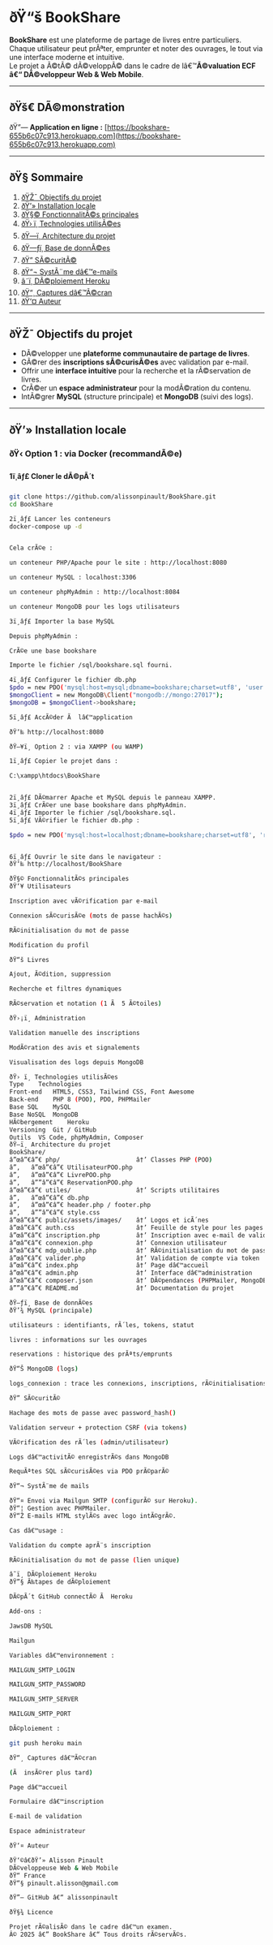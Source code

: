 ﻿# ðŸ“š BookShare

**BookShare** est une plateforme de partage de livres entre particuliers.  
Chaque utilisateur peut prÃªter, emprunter et noter des ouvrages, le tout via une interface moderne et intuitive.  
Le projet a Ã©tÃ© dÃ©veloppÃ© dans le cadre de lâ€™**Ã©valuation ECF â€“ DÃ©veloppeur Web & Web Mobile**.

---

## ðŸš€ DÃ©monstration

ðŸ”— **Application en ligne :** [https://bookshare-655b6c07c913.herokuapp.com](https://bookshare-655b6c07c913.herokuapp.com)

---

## ðŸ§­ Sommaire

1. [ðŸŽ¯ Objectifs du projet](#-objectifs-du-projet)  
2. [ðŸ’» Installation locale](#-installation-locale)  
3. [ðŸ§© FonctionnalitÃ©s principales](#-fonctionnalitÃ©s-principales)  
4. [ðŸ› ï¸ Technologies utilisÃ©es](#ï¸-technologies-utilisÃ©es)  
5. [ðŸ—ï¸ Architecture du projet](#ï¸-architecture-du-projet)  
6. [ðŸ—ƒï¸ Base de donnÃ©es](#ï¸-base-de-donnÃ©es)  
7. [ðŸ” SÃ©curitÃ©](#-sÃ©curitÃ©)  
8. [ðŸ“¬ SystÃ¨me dâ€™e-mails](#-systÃ¨me-de-mails)  
9. [â˜ï¸ DÃ©ploiement Heroku](#ï¸-dÃ©ploiement-heroku)  
10. [ðŸ“¸ Captures dâ€™Ã©cran](#-captures-dÃ©cran)  
11. [ðŸ‘¤ Auteur](#-auteur)

---

## ðŸŽ¯ Objectifs du projet

- DÃ©velopper une **plateforme communautaire de partage de livres**.  
- GÃ©rer des **inscriptions sÃ©curisÃ©es** avec validation par e-mail.  
- Offrir une **interface intuitive** pour la recherche et la rÃ©servation de livres.  
- CrÃ©er un **espace administrateur** pour la modÃ©ration du contenu.  
- IntÃ©grer **MySQL** (structure principale) et **MongoDB** (suivi des logs).

---

## ðŸ’» Installation locale

### ðŸ‹ Option 1 : via Docker (recommandÃ©e)

#### 1ï¸âƒ£ Cloner le dÃ©pÃ´t

```bash
git clone https://github.com/alissonpinault/BookShare.git
cd BookShare

2ï¸âƒ£ Lancer les conteneurs
docker-compose up -d


Cela crÃ©e :

un conteneur PHP/Apache pour le site : http://localhost:8080

un conteneur MySQL : localhost:3306

un conteneur phpMyAdmin : http://localhost:8084

un conteneur MongoDB pour les logs utilisateurs

3ï¸âƒ£ Importer la base MySQL

Depuis phpMyAdmin :

CrÃ©e une base bookshare

Importe le fichier /sql/bookshare.sql fourni.

4ï¸âƒ£ Configurer le fichier db.php
$pdo = new PDO('mysql:host=mysql;dbname=bookshare;charset=utf8', 'user', 'password');
$mongoClient = new MongoDB\Client("mongodb://mongo:27017");
$mongoDB = $mongoClient->bookshare;

5ï¸âƒ£ AccÃ©der Ã  lâ€™application

ðŸ‘‰ http://localhost:8080

ðŸ–¥ï¸ Option 2 : via XAMPP (ou WAMP)

1ï¸âƒ£ Copier le projet dans :

C:\xampp\htdocs\BookShare


2ï¸âƒ£ DÃ©marrer Apache et MySQL depuis le panneau XAMPP.
3ï¸âƒ£ CrÃ©er une base bookshare dans phpMyAdmin.
4ï¸âƒ£ Importer le fichier /sql/bookshare.sql.
5ï¸âƒ£ VÃ©rifier le fichier db.php :

$pdo = new PDO('mysql:host=localhost;dbname=bookshare;charset=utf8', 'root', '');


6ï¸âƒ£ Ouvrir le site dans le navigateur :
ðŸ‘‰ http://localhost/BookShare

ðŸ§© FonctionnalitÃ©s principales
ðŸ‘¥ Utilisateurs

Inscription avec vÃ©rification par e-mail

Connexion sÃ©curisÃ©e (mots de passe hachÃ©s)

RÃ©initialisation du mot de passe

Modification du profil

ðŸ“š Livres

Ajout, Ã©dition, suppression

Recherche et filtres dynamiques

RÃ©servation et notation (1 Ã  5 Ã©toiles)

ðŸ›¡ï¸ Administration

Validation manuelle des inscriptions

ModÃ©ration des avis et signalements

Visualisation des logs depuis MongoDB

ðŸ› ï¸ Technologies utilisÃ©es
Type	Technologies
Front-end	HTML5, CSS3, Tailwind CSS, Font Awesome
Back-end	PHP 8 (POO), PDO, PHPMailer
Base SQL	MySQL
Base NoSQL	MongoDB
HÃ©bergement	Heroku
Versioning	Git / GitHub
Outils	VS Code, phpMyAdmin, Composer
ðŸ—ï¸ Architecture du projet
BookShare/
â”œâ”€â”€ php/                     â†’ Classes PHP (POO)
â”‚   â”œâ”€â”€ UtilisateurPOO.php
â”‚   â”œâ”€â”€ LivrePOO.php
â”‚   â””â”€â”€ ReservationPOO.php
â”œâ”€â”€ utiles/                  â†’ Scripts utilitaires
â”‚   â”œâ”€â”€ db.php
â”‚   â”œâ”€â”€ header.php / footer.php
â”‚   â””â”€â”€ style.css
â”œâ”€â”€ public/assets/images/    â†’ Logos et icÃ´nes
â”œâ”€â”€ auth.css                 â†’ Feuille de style pour les pages dâ€™authentification
â”œâ”€â”€ inscription.php          â†’ Inscription avec e-mail de validation
â”œâ”€â”€ connexion.php            â†’ Connexion utilisateur
â”œâ”€â”€ mdp_oublie.php           â†’ RÃ©initialisation du mot de passe
â”œâ”€â”€ valider.php              â†’ Validation de compte via token
â”œâ”€â”€ index.php                â†’ Page dâ€™accueil
â”œâ”€â”€ admin.php                â†’ Interface dâ€™administration
â”œâ”€â”€ composer.json            â†’ DÃ©pendances (PHPMailer, MongoDB, etc.)
â””â”€â”€ README.md                â†’ Documentation du projet

ðŸ—ƒï¸ Base de donnÃ©es
ðŸ’¾ MySQL (principale)

utilisateurs : identifiants, rÃ´les, tokens, statut

livres : informations sur les ouvrages

reservations : historique des prÃªts/emprunts

ðŸ“Š MongoDB (logs)

logs_connexion : trace les connexions, inscriptions, rÃ©initialisations

ðŸ” SÃ©curitÃ©

Hachage des mots de passe avec password_hash()

Validation serveur + protection CSRF (via tokens)

VÃ©rification des rÃ´les (admin/utilisateur)

Logs dâ€™activitÃ© enregistrÃ©s dans MongoDB

RequÃªtes SQL sÃ©curisÃ©es via PDO prÃ©parÃ©

ðŸ“¬ SystÃ¨me de mails

ðŸ“¤ Envoi via Mailgun SMTP (configurÃ© sur Heroku).
ðŸ“¦ Gestion avec PHPMailer.
ðŸ“Ž E-mails HTML stylÃ©s avec logo intÃ©grÃ©.

Cas dâ€™usage :

Validation du compte aprÃ¨s inscription

RÃ©initialisation du mot de passe (lien unique)

â˜ï¸ DÃ©ploiement Heroku
ðŸ”§ Ã‰tapes de dÃ©ploiement

DÃ©pÃ´t GitHub connectÃ© Ã  Heroku

Add-ons :

JawsDB MySQL

Mailgun

Variables dâ€™environnement :

MAILGUN_SMTP_LOGIN

MAILGUN_SMTP_PASSWORD

MAILGUN_SMTP_SERVER

MAILGUN_SMTP_PORT

DÃ©ploiement :

git push heroku main

ðŸ“¸ Captures dâ€™Ã©cran

(Ã  insÃ©rer plus tard)

Page dâ€™accueil

Formulaire dâ€™inscription

E-mail de validation

Espace administrateur

ðŸ‘¤ Auteur

ðŸ‘©â€ðŸ’» Alisson Pinault
DÃ©veloppeuse Web & Web Mobile
ðŸ“ France
ðŸ“§ pinault.alisson@gmail.com

ðŸ”— GitHub â€“ alissonpinault

ðŸ§¾ Licence

Projet rÃ©alisÃ© dans le cadre dâ€™un examen.
Â© 2025 â€” BookShare â€“ Tous droits rÃ©servÃ©s.
